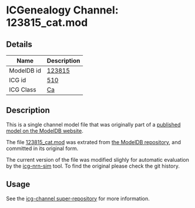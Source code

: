 # ICGenealogy Channel: 123815\_cat.mod

## Details

Name | Description
---- | -----------
ModelDB id | [123815](http://senselab.med.yale.edu/ModelDB/ShowModel.cshtml?model=123815)
ICG id | [510](http://icg.neurotheory.ox.ac.uk/channels/3/510)
ICG Class | [Ca](http://icg.neurotheory.ox.ac.uk/channels/3)

## Description

This is a single channel model file that was originally part of a [published model on the ModelDB website](http://senselab.med.yale.edu/mModelDB/ShowModel.cshtml?model=123815).


The file [123815\_cat.mod](123815_cat.mod) was extrated from [the ModelDB repository](http://senselab.med.yale.edu/ModelDB/ShowModel.cshtml?model=123815), and committed in its original form.

The current version of the file was modified slighly for automatic evaluation by the [icg-nrn-sim](https://github.com/icgenealogy/icg-nrn-sim) tool. To find the original please check the git history.


## Usage

See the [icg-channel super-repository](https://github.com/icgenealogy/icg-channels) for more information.